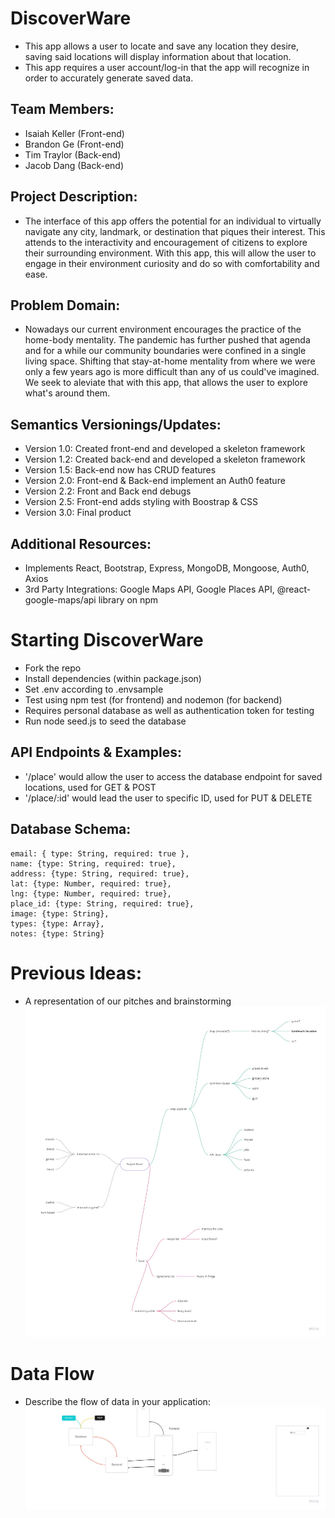# DiscoverWare
- This app allows a user to locate and save any location they desire, saving said locations will display information about that location.
- This app requires a user account/log-in that the app will recognize in order to accurately generate saved data.

## Team Members:
- Isaiah Keller (Front-end)
- Brandon Ge (Front-end)
- Tim Traylor (Back-end)
- Jacob Dang (Back-end)

## Project Description:
- The interface of this app offers the potential for an individual to virtually navigate any city, landmark, or destination that piques their interest. This attends to the interactivity and encouragement of citizens to explore their surrounding environment. With this app, this will allow the user to engage in their environment curiosity and do so with comfortability and ease.

## Problem Domain:
- Nowadays our current environment encourages the practice of the home-body mentality. The pandemic has further pushed that agenda and for a while our community boundaries were confined in a single living space. Shifting that stay-at-home mentality from where we were only a few years ago is more difficult than any of us could've imagined. We seek to aleviate that with this app, that allows the user to explore what's around them.

## Semantics Versionings/Updates:
- Version 1.0: Created front-end and developed a skeleton framework
- Version 1.2: Created back-end and developed a skeleton framework
- Version 1.5: Back-end now has CRUD features
- Version 2.0: Front-end & Back-end implement an Auth0 feature
- Version 2.2: Front and Back end debugs
- Version 2.5: Front-end adds styling with Boostrap & CSS
- Version 3.0: Final product


## Additional Resources:
- Implements React, Bootstrap, Express, MongoDB, Mongoose, Auth0, Axios
- 3rd Party Integrations: Google Maps API, Google Places API, @react-google-maps/api library on npm

# Starting DiscoverWare
- Fork the repo
- Install dependencies (within package.json)
- Set .env according to .envsample
- Test using npm test (for frontend) and nodemon (for backend)
- Requires personal database as well as authentication token for testing
- Run node seed.js to seed the database

## API Endpoints & Examples:
- '/place' would allow the user to access the database endpoint for saved locations, used for GET & POST
- '/place/:id' would lead the user to specific ID, used for PUT & DELETE

## Database Schema:
    email: { type: String, required: true },
    name: {type: String, required: true},
    address: {type: String, required: true},
    lat: {type: Number, required: true},
    lng: {type: Number, required: true},
    place_id: {type: String, required: true},
    image: {type: String},
    types: {type: Array},
    notes: {type: String}

# Previous Ideas:
- A representation of our pitches and brainstorming
        ![ideas](./images/pitchimage.jpg)

# Data Flow
- Describe the flow of data in your application:
        ![dataflow](./images/flowdata.jpg)